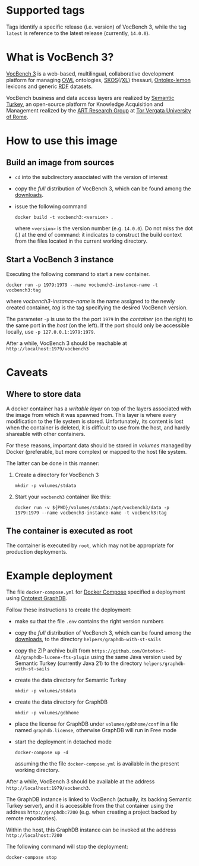 Supported tags
==============

Tags identify a specific release (i.e. version) of VocBench 3, while the tag `latest` is reference to the latest release (currently, `14.0.0`).

What is VocBench 3?
===================

[VocBench 3](https://vocbench.uniroma2.it/) is a web-based, multilingual, collaborative development platform for managing [OWL](https://www.w3.org/TR/owl2-overview/) ontologies, [SKOS](https://www.w3.org/TR/skos-reference/)(/[XL](https://www.w3.org/TR/skos-reference/skos-xl.html)) thesauri, [Ontolex-lemon](https://www.w3.org/2016/05/ontolex/) lexicons and generic [RDF](https://www.w3.org/RDF/) datasets.

VocBench business and data access layers are realized by [Semantic Turkey](https://semanticturkey.uniroma2.it/), an open-source platform for Knowledge Acquisition and Management realized by the [ART Research Group](https://art.uniroma2.it/) at [Tor Vergata University of Rome](https://www.uniroma2.it/).

How to use this image
=====================

Build an image from sources
---------------------------

* `cd` into the subdirectory associated with the version of interest
* copy the *full* distribution of VocBench 3, which can be found among the [downloads](https://bitbucket.org/art-uniroma2/vocbench3/downloads/).
* issue the following command

  `docker build -t vocbench3:<version> .`

  where `<version>` is the version number (e.g. `14.0.0`). Do not miss the dot (.) at the end of command: it indicates to construct the build context from the files located in the current working directory.

Start a VocBench 3 instance
---------------------------

Executing the following command to start a new container.

`docker run -p 1979:1979 --name vocbench3-instance-name -t vocbench3:tag`

where *vocbench3-instance-name* is the name assigned to the newly created container, *tag* is the tag specifying the desired VocBench version.

The parameter `-p` is use to the the port `1979` in the *container* (on the right) to the
same port in the *host* (on the left). If the port should only be accessible locally, use `-p 127.0.0.1:1979:1979`.

After a while, VocBench 3 should be reachable at `http://localhost:1979/vocbench3` 

Caveats
=======

Where to store data
-------------------

A docker container has a *writable layer* on top of the layers associated with the image from which it was spawned from. This layer is where every modification to the file system is stored. Unfortunately, its content is lost when the container is deleted, it is difficult to use from the host, and hardly shareable with other containers.

For these reasons, important data should be stored in *volumes* managed by Docker (preferable, but more complex) or mapped to the host file system.

The latter can be done in this manner:

1. Create a directory for VocBench 3

   `mkdir -p volumes/stdata`

2. Start your `vocbench3` container like this:

   `docker run -v ${PWD}/volumes/stdata:/opt/vocbench3/data -p 1979:1979 --name vocbench3-instance-name -t vocbench3:tag`

The container is executed as root
---------------------------------

The container is executed by `root`, which may not be appropriate for production deployments.


Example deployment
==================

The file `docker-compose.yml` for [Docker Compose](https://docs.docker.com/compose/) specified a deployment using [Ontotext GraphDB](http://graphdb.ontotext.com/).

Follow these instructions to create the deployment:
 * make su that the file `.env` contains the right version numbers
 * copy the *full* distribution of VocBench 3, which can be found among the [downloads](https://bitbucket.org/art-uniroma2/vocbench3/downloads/), to the directory `helpers/graphdb-with-st-sails`

 * copy the ZIP archive built from `https://github.com/Ontotext-AD/graphdb-lucene-fts-plugin` using the same Java version used by Semantic Turkey (currently Java 21) to the directory `helpers/graphdb-with-st-sails` 

 * create the data directory for Semantic Turkey
   
   `mkdir -p volumes/stdata`

 * create the data directory for GraphDB
   
   `mkdir -p volumes/gdbhome`

* place the license for GraphDB under `volumes/gdbhome/conf` in a file named `graphdb.license`, otherwise GraphDB will run in Free mode

* start the deployment in detached mode

  `docker-compose up -d`

  assuming the the file `docker-compose.yml` is available in the present working directory.

After a while, VocBench 3 should be available at the address `http://localhost:1979/vocbench3`.

The GraphDB instance is linked to VocBench (actually, its backing Semantic Turkey server), and it is accessible from the that container using the address `http://graphdb:7200` (e.g. when creating a project backed by remote repositories).

Within the host, this GraphDB instance can be invoked at the address `http://localhost:7200`

The following command will stop the deployment:

`docker-compose stop`
